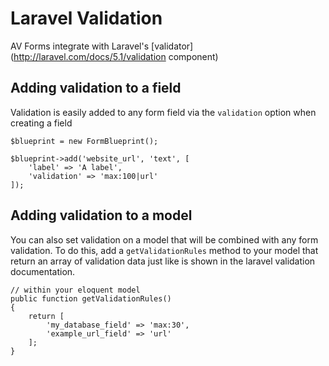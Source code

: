 # Laravel Validation

AV Forms integrate with Laravel's [validator](http://laravel.com/docs/5.1/validation component)

## Adding validation to a field

Validation is easily added to any form field via the `validation` option when creating a field

    $blueprint = new FormBlueprint();
    
    $blueprint->add('website_url', 'text', [
        'label' => 'A label',
        'validation' => 'max:100|url'
    ]);
    
## Adding validation to a model

You can also set validation on a model that will be combined with any form validation. To do this, add a `getValidationRules` method to your model that return an array of validation data just like is shown in the laravel validation documentation.

    // within your eloquent model
    public function getValidationRules()
    {
        return [
            'my_database_field' => 'max:30',
            'example_url_field' => 'url'
        ];
    }
